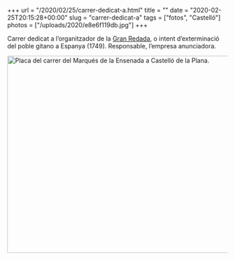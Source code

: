 +++
url = "/2020/02/25/carrer-dedicat-a.html"
title = ""
date = "2020-02-25T20:15:28+00:00"
slug = "carrer-dedicat-a"
tags = ["fotos", "Castelló"]
photos = ["/uploads/2020/e8e6f119db.jpg"]
+++

Carrer dedicat a l’organitzador de la [Gran Redada](https://es.wikipedia.org/wiki/Gran_Redada), o intent d’exterminació del poble gitano a Espanya (1749). Responsable, l’empresa anunciadora.

<img src="/uploads/2020/e8e6f119db.jpg" width="600" height="450" alt="Placa del carrer del Marqués de la Ensenada a Castelló de la Plana." />

